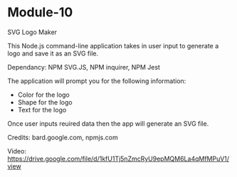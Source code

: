 # Module-10
SVG Logo Maker

This Node.js command-line application takes in user input to generate a logo and save it as an SVG file.

Dependancy: NPM SVG.JS, NPM inquirer, NPM Jest

The application will prompt you for the following information:

- Color for the logo
- Shape for the logo
- Text for the logo

Once user inputs reuired data then the app will generate an SVG file.

Credits: bard.google.com, npmjs.com

Video: https://drive.google.com/file/d/1kfU1Tj5nZmcRyU9epMQM6La4qMfMPuV1/view